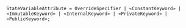 <!-- This file is generated automatically by infrastructure scripts. Please don't edit by hand. -->

```{ .ebnf .slang-ebnf #StateVariableAttribute }
StateVariableAttribute = OverrideSpecifier | «ConstantKeyword» | «ImmutableKeyword» | «InternalKeyword» | «PrivateKeyword» | «PublicKeyword»;
```
